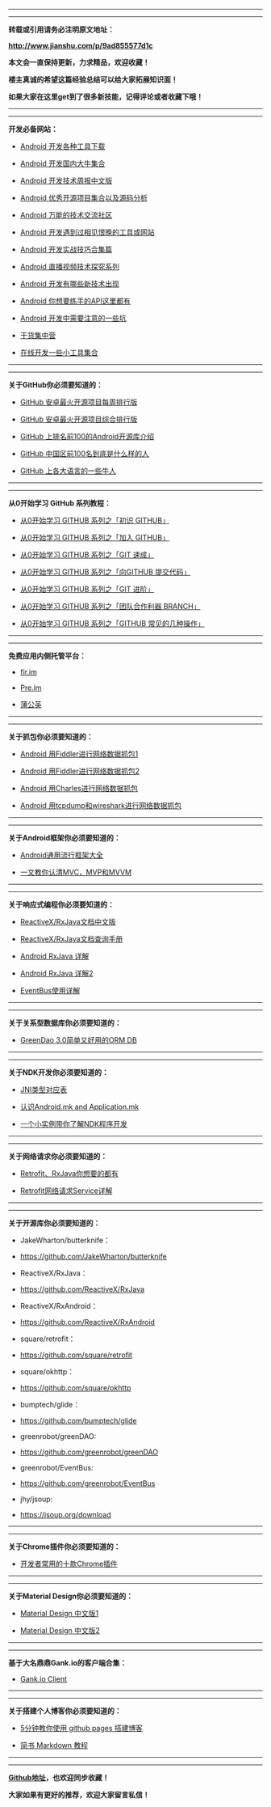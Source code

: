***
***
**转载或引用请务必注明原文地址：**

**http://www.jianshu.com/p/9ad855577d1c**

**本文会一直保持更新，力求精品，欢迎收藏！**

**楼主真诚的希望这篇经验总结可以给大家拓展知识面！**

**如果大家在这里get到了很多新技能，记得评论或者收藏下哦！**
***
***

**开发必备网站：**
* [Android  开发各种工具下载](http://www.androiddevtools.cn/)

* [Android  开发国内大牛集合](https://github.com/android-cn/android-dev-cn)  

* [Android 开发技术周报中文版](http://www.androidweekly.cn/)

* [Android 优秀开源项目集合以及源码分析](http://p.codekk.com/)

* [Android 万能的技术交流社区](http://stackoverflow.com/)

* [Android 开发遇到过相见恨晚的工具或网站](https://www.zhihu.com/question/27140400)

* [Android 开发实战技巧合集篇](http://blog.csdn.net/column/details/android-tip.html?&page=1)

* [Android 直播视频技术探究系列](http://blog.csdn.net/jiangwei0910410003/article/details/51871358)

* [Android 开发有哪些新技术出现](https://www.zhihu.com/question/32037895)

* [Android 你想要练手的API这里都有](https://www.zhihu.com/question/39479153)

* [Android 开发中需要注意的一些坑](https://www.zhihu.com/question/27818921)

* [干货集中营](http://gank.io/)

* [在线开发一些小工具集合](http://www.bejson.com/)
***
***

**关于GitHub你必须要知道的：**
* [GitHub 安卓最火开源项目每周排行版](https://github.com/trending/java?since=weekly)

* [GitHub 安卓最火开源项目综合排行版](https://github.com/search?utf8=%E2%9C%93&q=language%3AJava&type=Repositories&ref=advsearch&l=Java&l=)

* [GitHub 上排名前100的Android开源库介绍](http://www.jianshu.com/p/b4cb6f6f7acb)

* [GitHub 中国区前100名到底是什么样的人](http://www.jianshu.com/p/d29cba7934c9)

* [GitHub 上各大语言的一些牛人](http://githuber.cn/rank)
***
***

**从0开始学习 GitHub 系列教程：**
* [从0开始学习 GITHUB 系列之「初识 GITHUB」](http://stormzhang.com/github/2016/05/25/learn-github-from-zero1/)

* [从0开始学习 GITHUB 系列之「加入 GITHUB」](http://stormzhang.com/github/2016/05/26/learn-github-from-zero2/)

* [从0开始学习 GITHUB 系列之「GIT 速成」](http://stormzhang.com/github/2016/05/30/learn-github-from-zero3/)

* [从0开始学习 GITHUB 系列之「向GITHUB 提交代码」](http://stormzhang.com/github/2016/06/04/learn-github-from-zero4/)

* [从0开始学习 GITHUB 系列之「GIT 进阶」](http://stormzhang.com/github/2016/06/16/learn-github-from-zero5/)

* [从0开始学习 GITHUB 系列之「团队合作利器 BRANCH」](http://stormzhang.com/github/2016/07/09/learn-from-github-from-zero6/)

* [从0开始学习 GITHUB 系列之「GITHUB 常见的几种操作」](http://stormzhang.com/github/2016/09/21/learn-github-from-zero8/)

***
***
**免费应用内侧托管平台：**
 * [fir.im](http://fir.im)

 * [Pre.im](http://pre.im)

 * [蒲公英](https://www.pgyer.com)
***
***

**关于抓包你必须要知道的：**
* [Android 用Fiddler进行网络数据抓包1](http://www.trinea.cn/android/android-network-sniffer/)

* [Android 用Fiddler进行网络数据抓包2](http://www.cnblogs.com/forcertain/archive/2012/11/29/2795139.html)

* [Android 用Charles进行网络数据抓包](http://www.jianshu.com/p/68684780c1b0)

* [Android 用tcpdump和wireshark进行网络数据抓包](http://www.trinea.cn/android/tcpdump_wireshark/)
***
***

**关于Android框架你必须要知道的：**
* [Android通用流行框架大全](http://www.jianshu.com/p/cdf16cce4ed7)

* [一文教你认清MVC，MVP和MVVM](http://zjutkz.net/2016/04/13/%E9%80%89%E6%8B%A9%E6%81%90%E6%83%A7%E7%97%87%E7%9A%84%E7%A6%8F%E9%9F%B3%EF%BC%81%E6%95%99%E4%BD%A0%E8%AE%A4%E6%B8%85MVC%EF%BC%8CMVP%E5%92%8CMVVM/)

***
***
**关于响应式编程你必须要知道的：**
* [ReactiveX/RxJava文档中文版](https://mcxiaoke.gitbooks.io/rxdocs/content/)

* [ReactiveX/RxJava文档查询手册](http://reactivex.io/RxJava/javadoc/)

* [Android RxJava 详解](http://www.jianshu.com/p/3ebbd6343192)

* [Android RxJava 详解2](http://www.jianshu.com/p/5e93c9101dc5)

* [EventBus使用详解](http://www.jianshu.com/p/a040955194fc)
***
***

**关于关系型数据库你必须要知道的：**
* [GreenDao 3.0简单又好用的ORM DB](http://www.jianshu.com/p/853401a7d02b)

***
***

**关于NDK开发你必须要知道的：**
* [JNI类型对应表](http://www.jianshu.com/p/911ff98b678d)

* [认识Android.mk and Application.mk](http://www.jianshu.com/p/f23df3aa342c)

* [一个小实例带你了解NDK程序开发](http://www.jianshu.com/p/95f2f4f68568)
***
***

**关于网络请求你必须要知道的：**
* [Retrofit、RxJava你想要的都有](http://www.jianshu.com/p/1fb294ec7e3b)

* [Retrofit网络请求Service详解](http://www.jianshu.com/p/7687365aa946)
***
***

**关于开源库你必须要知道的：**
* JakeWharton/butterknife：
* https://github.com/JakeWharton/butterknife

* ReactiveX/RxJava：
* https://github.com/ReactiveX/RxJava

* ReactiveX/RxAndroid：
* https://github.com/ReactiveX/RxAndroid

* square/retrofit：
* https://github.com/square/retrofit

* square/okhttp：
* https://github.com/square/okhttp

* bumptech/glide：
* https://github.com/bumptech/glide

* greenrobot/greenDAO:
* https://github.com/greenrobot/greenDAO

* greenrobot/EventBus:
* https://github.com/greenrobot/EventBus

* jhy/jsoup:
* https://jsoup.org/download

***
***

**关于Chrome插件你必须要知道的：**
* [开发者常用的十款Chrome插件](http://mp.weixin.qq.com/s?__biz=MzA4MjU5NTY0NA==&mid=2653418938&idx=1&sn=2fa6de36c3e07a8b9e767d9e7984b740&scene=1&srcid=0904twvRdTLHXKkjFlEPRnoQ#rd)

***
***

**关于Material Design你必须要知道的：**
* [Material Design 中文版1](http://www.apkbus.com/design/material-design.html)

* [Material Design 中文版2](http://wiki.jikexueyuan.com/project/material-design/)
***
***

**基于大名鼎鼎Gank.io的客户端合集：**
* [Gank.io Client](https://github.com/ruijun/awesome-gank.io)

***
***
**关于搭建个人博客你必须要知道的：**
* [5分钟教你使用 github pages 搭建博客](http://www.jianshu.com/p/bb7f9dcf556b)

* [简书 Markdown 教程](http://www.jianshu.com/p/1ce820dc4112)
***
***

**[Github地址](https://github.com/wkxwkx101/Android_Resources)，也欢迎同步收藏！**

**大家如果有更好的推荐，欢迎大家留言私信！**
